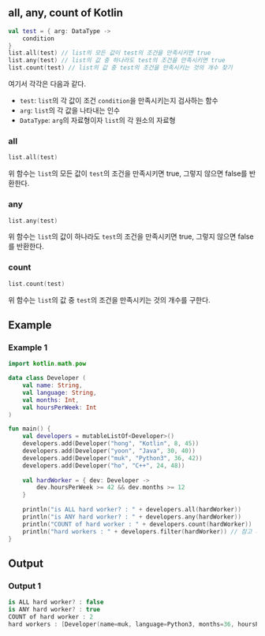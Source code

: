## all, any, count of Kotlin
```kotlin
val test = { arg: DataType ->
    condition
}
list.all(test) // list의 모든 값이 test의 조건을 만족시키면 true
list.any(test) // list의 값 중 하나라도 test의 조건을 만족시키면 true
list.count(test) // list의 값 중 test의 조건을 만족시키는 것의 개수 찾기
```

여기서 각각은 다음과 같다.
* ```test```: ```list```의 각 값이 조건 ```condition```을 만족시키는지 검사하는 함수
* ```arg```: ```list```의 각 값을 나타내는 인수
* ```DataType```: ```arg```의 자료형이자 ```list```의 각 원소의 자료형

### all
```kotlin
list.all(test)
```
위 함수는 ```list```의 모든 값이 ```test```의 조건을 만족시키면 true, 그렇지 않으면 false를 반환한다.

### any
```kotlin
list.any(test)
```
위 함수는 ```list```의 값이 하나라도 ```test```의 조건을 만족시키면 true, 그렇지 않으면 false를 반환한다.

### count
```kotlin
list.count(test)
```
위 함수는 ```list```의 값 중 ```test```의 조건을 만족시키는 것의 개수를 구한다.

## Example
### Example 1
```kotlin
import kotlin.math.pow

data class Developer (
    val name: String,
    val language: String,
    val months: Int,
    val hoursPerWeek: Int
)

fun main() {
    val developers = mutableListOf<Developer>()
    developers.add(Developer("hong", "Kotlin", 8, 45))
    developers.add(Developer("yoon", "Java", 30, 40))
    developers.add(Developer("muk", "Python3", 36, 42))
    developers.add(Developer("ho", "C++", 24, 48))
    
    val hardWorker = { dev: Developer ->
        dev.hoursPerWeek >= 42 && dev.months >= 12
    }
    
    println("is ALL hard worker? : " + developers.all(hardWorker))
    println("is ANY hard worker? : " + developers.any(hardWorker))
    println("COUNT of hard worker : " + developers.count(hardWorker))
    println("hard workers : " + developers.filter(hardWorker)) // 참고 사항
}
```

## Output
### Output 1
```kotlin
is ALL hard worker? : false
is ANY hard worker? : true
COUNT of hard worker : 2
hard workers : [Developer(name=muk, language=Python3, months=36, hoursPerWeek=42), Developer(name=ho, language=C++, months=24, hoursPerWeek=48)]
```

